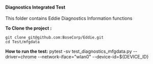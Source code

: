 #### Diagnostics Integrated Test 

This folder contains Eddie Diagnostics Information functions

**To Clone the project :**
```
git clone git@github.com:BoseCorp/Eddie.git
cd Test/mfgdata
```
**How to run the test:**
pytest -sv test_diagnostics_mfgdata.py --driver=chrome --network-iface="wlan0" --device-id=${DEVICE_ID}
